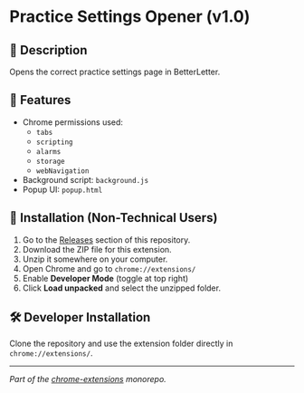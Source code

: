 # Practice Settings Opener (v1.0)

## 📄 Description
Opens the correct practice settings page in BetterLetter.

## 🔧 Features
- Chrome permissions used:
  - `tabs`
  - `scripting`
  - `alarms`
  - `storage`
  - `webNavigation`
- Background script: `background.js`
- Popup UI: `popup.html`

## 🚀 Installation (Non-Technical Users)
1. Go to the [Releases](../../releases) section of this repository.
2. Download the ZIP file for this extension.
3. Unzip it somewhere on your computer.
4. Open Chrome and go to `chrome://extensions/`
5. Enable **Developer Mode** (toggle at top right)
6. Click **Load unpacked** and select the unzipped folder.

## 🛠️ Developer Installation
Clone the repository and use the extension folder directly in `chrome://extensions/`.

---
_Part of the [chrome-extensions](../) monorepo._
